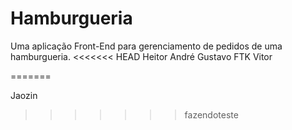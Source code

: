 # Hamburgueria
Uma aplicação Front-End para gerenciamento de pedidos de uma hamburgueria.
<<<<<<< HEAD
Heitor
André Gustavo FTK
Vitor

=======

Jaozin
>>>>>>> fazendoteste
